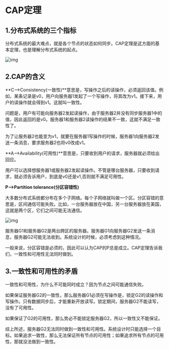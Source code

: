# CAP定理

## 1.分布式系统的三个指标

分布式系统的最大难点，就是各个节点的状态如何同步。CAP定理是这方面的基本定理，也是理解分布式系统的起点。

![img](https://github.com/onTed/program/blob/master/CAP/pic/bg2018071601.png)

## 2.CAP的含义

**C-->Consistency(一致性)**意思是，写操作之后的读操作，必须返回该值。例如，某条记录是v0，用户向服务器1发起了一个写操作，将其改为v1。接下来，用户的读操作就会得到v1。这就叫一致性。

问题是，用户有可能向服务器2发起读操作，由于服务器2并没有同步服务器1中的值，因此返回的是v0。服务器1和服务器2读操作的结果不一致，这就不满足一致性了。

为了让服务器2也能变为v1，就要在服务器1写操作的时候，服务器1向服务器2发送一条消息，要求服务器2也将v0改成v1。

**A-->Availability(可用性)**意思是，只要收到用户的请求，服务器就必须给出回应。

用户可以选择想服务器1或服务器2发起读操作。不管是哪台服务器，只要收到请求，就必须告诉用户，到底是v0还是v1,否则就不满足可用性。

**P-->Partition tolerance(分区容错性)**

大多数分布式系统都分布在多个子网络。每个子网络就叫做一个区。分区容错的意思是，区间通信可能失败。比如，一台服务器放在中国，另一台服务器放在美国，这就是两个区，它们之间可能无法通信。

![img](https://github.com/onTed/program/blob/master/CAP/pic/bg2018071601.png)

服务器G1和服务器G2是两台跨区的服务器。服务器G1向服务器G2发送一条消息，服务器G2可能无法收到。系统设计的时候，必须考虑到这种情况。

一般来说，分区容错是必须的，因此可以认为CAP的P总是成立。CAP定理告诉我们，一致性和可用性无法同时做到。

## 3.一致性和可用性的矛盾

一致性和可用性，为什么不可能同时成立？因为节点之间可能通信失败。

如果保证服务器G2的一致性，那么服务器G1必须在写操作是，锁定G2的读操作和写操作。只有数据同步后，才能重新开放读写。锁定期间，服务器G2不能读写，没有了可用性。

如果保证了G2的可用性，那么势必不能锁定服务器G2，所以一致性又不能保证。

综上所述，服务器G2无法同时做到一致性和可用性。系统设计时只能选择一个目标。如果追求一致性，那么无法保证所有节点的可用性；如果追求所有节点的可用性，那就没法做到一致性。
























